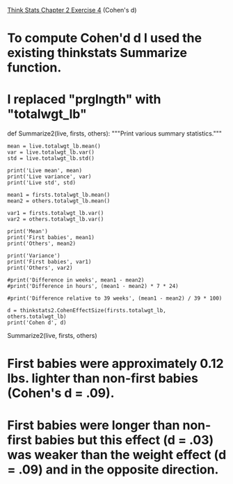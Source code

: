 [Think Stats Chapter 2 Exercise 4](http://greenteapress.com/thinkstats2/html/thinkstats2003.html#toc24) (Cohen's d)

>>> 
# To compute Cohen'd d I used the existing thinkstats Summarize function.
# I replaced "prglngth" with "totalwgt_lb"

def Summarize2(live, firsts, others):
    """Print various summary statistics."""

    mean = live.totalwgt_lb.mean()
    var = live.totalwgt_lb.var()
    std = live.totalwgt_lb.std()

    print('Live mean', mean)
    print('Live variance', var)
    print('Live std', std)

    mean1 = firsts.totalwgt_lb.mean()
    mean2 = others.totalwgt_lb.mean()

    var1 = firsts.totalwgt_lb.var()
    var2 = others.totalwgt_lb.var()

    print('Mean')
    print('First babies', mean1)
    print('Others', mean2)

    print('Variance')
    print('First babies', var1)
    print('Others', var2)

    #print('Difference in weeks', mean1 - mean2)
    #print('Difference in hours', (mean1 - mean2) * 7 * 24)

    #print('Difference relative to 39 weeks', (mean1 - mean2) / 39 * 100)

    d = thinkstats2.CohenEffectSize(firsts.totalwgt_lb, others.totalwgt_lb)
    print('Cohen d', d)

Summarize2(live, firsts, others)

# First babies were approximately 0.12 lbs. lighter than non-first babies (Cohen's d = .09).
# First babies were longer than non-first babies but this effect (d = .03) was weaker than the weight effect (d = .09) and in the opposite direction.
